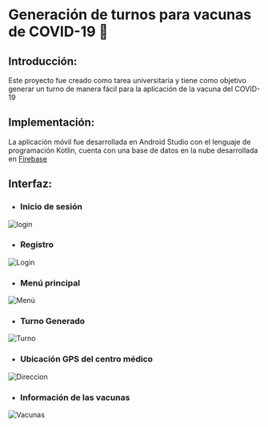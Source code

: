 # Generación de turnos para vacunas de COVID-19 💉 
## Introducción:
Este proyecto fue creado como tarea universitaria y tiene como objetivo generar un turno de manera fácil para la aplicación de la vacuna del COVID-19 

## Implementación:
La aplicación móvil fue desarrollada en Android Studio con el lenguaje de programación Kotlin, cuenta con una base de datos en la nube desarrollada en [Firebase](https://firebase.google.com/ "Firebase") 

## Interfaz:

- ### **Inicio de sesión**
![login](https://lh3.googleusercontent.com/nAjx7A9LgKo4VY7PS3jzaivnFAjMgEnkdgbWKUyFcsFpFfM6vexeQFsfihdzldhqwixJFJWDXraCh8x5sq8yjba0IaprRw8x3gzwzmjDV1_aIZeH4OBCTNP4hg-qsb33N_EMAvvHEHNLa0lErYiGq2jXd4StzxL3jmNBXhrpvkLSHc-WmrNW6ADAwN-UmTzjEUIWoymNTVYCkvgN7EpJKdMrXnheS1q3wPl6LpI-5AsGU2TLYbvhfjieISH74-UfKHGDwDirHbDwk3Bi8AsyKYNdp9w8ZMmT1KstFMCWmThJmxcr96hgu72AWeBHdqb5jf3GYgLTfbDY_MSx3Mp2rMrxp6bAxd_cqbLexaGM6eQc_hyulpFHR1uCbbDQmM7VnlKfZwBBYvTs1ZQIuz5MHIHqezIZtbW2fUhDrTNMRe-pNZjuPaaePiPMAmR7kgrB5gzjJ1fZfJL6-hW5OdmqKYzRMI6SS9pA-vRNabzydL764nPHFWeTTeFKR2hKd60gTn6GUJV-ttrPuJlOO-i_cj94lYunkwVLqiJtN_EHhnCFCa2GQ10dF595VHNO6bepC85QdgrCURvvlZImmaxQXAnY0irzzwlqG4q5r4qVr5C4_3U1znJzVjbsZCCBwCafzp-XvrQFtjLYVFkt_ISSRvKgfHhuvmU7jf6XfJMWl-_9pduRMAWazLYT266cL8LhGJHICie5CoNf1R9srWgHbl4=w428-h903-no?authuser=1 "login")

- ### **Registro**
![Login](https://lh3.googleusercontent.com/KCiaFhSY_RTFDOB6mGW7-BDBohtF1wTvjL8HSBTqkXeNhgHKqI2jA7DJtVh1iYGDuQInsiXAcf2vXZP1ZtwjSxHrg4ItnvPxX3tgMmn9prUX91PFmTRxVNW312Tim-6mwVpOlYMzYojutuK1LLmWiX3JxhFiUgRprD8Z-qK9v50FTo4Op-97A_AGRWwVkKBJrol40_GmULf1GeXe3nzdXG-c-PZl9sc9i_ROkJTRXqtrF9y-yl8qtTAYSLa0h7eLOngfuBPTerQtz-H0kpXvuVatqHxPOF2wmh4H5TOQzfmfBhkpuPc2bgMYhZTRiVTrjPJNTD1OgFB4igWCJPpVVnfubpALGjBVBMt3sTQy-JgOmno14A9pCGfIwdS4NhGxxWKPQT_CBBhtK9bnYfo19QVM0AeGyWkoxmJ7wryvKzhLatdgwpjcmQpIhXrrvVxKVnobKIsAkARIBiny4K3YURxNC2eVO_3m-94tfaWTQl5QBydkrl-OrcI3J3hlvDFo6m16h5UaFLHUfzGX2gFfmBPhgvFhIHmnn0F3mjbIeXBaN-0YnBsa2E_IthsIIjhzrYEzL9OyL3jfgiVM4PuqUyYjxEERqGDPykpcUAqU8Zl7rVoQv7ELqyOpm7chra9g7hBK1jdFj24KIoKIcOryFkOzOMnZ_T0rPRY3Sei55CHntXP8w06hvMkp2QQYgy4b4kRxmL9_6QPw8yTJPplH4XU=w428-h903-no?authuser=1 "ddd")

- ### **Menú principal** 
![Menú ](https://lh3.googleusercontent.com/ViC5HrAh-wmUDNerI2D4tEgk8L51CvWuccijeYwGJs1B9NelKG_Yq5Kr4QDqZhNojZb0mXjj7CNOW8GqJOJ-DINAoo633XI91gJiLwr8QwoX3gM-GSevlXNa66RQbqqwGz87kendoDLJbveN7AyL-n4nU8KcJfxJ8Vdx_z3hqrDiD3ZxNW6Ha2lagJWKIfmHyuiw1vuZxzUOUWSnVNW9LAZgBEa71BGN06ST0-ypQQBWxfOKkcHv-YJDsJGUb9ta-7kRYw2PbGIQnWrtq_f-zWoBlHTIQUiAjg5tdg_HY3RHMe08U0DrnxKqFLzr0zA0x4FJrFwDum2oiZFcV0M8WDMWgpyRn6ODWwqLbZm3VezmG519rfq_qxtqtNf9qVHekwkNdJpZ1eFRBu623EIXAU1fQbHxsu0SpXLlKlDjmqywJFEdWM9sqhofGrwN_24b8_-MwjUNItWpLUcZSRHhp_JX6CbQt1eXtr5KEFZuGmUqtMBxvYdx9k9O72bEpX8TZKXsj6BRuaOjnZFurNARsF8dDN09hCInWLghFg25PJdMZSMgqL5svgKNkgqSz2fJEjecEf-fTK3kHC7fhuzCEm7qUZmkgOjz3CSgcFik09llGswS1pcYvgPblDB1si8BsT63OWkxrsH0uw6VysHpZ1wnssrWmRTU6UmqGAXyOVyPcSTPp-SHMKqYS1izIbGVjx4liwUSlq76MvmIVAZ9oMs=w428-h903-no?authuser=1 "Menú ")

- ### **Turno Generado**
![Turno](https://lh3.googleusercontent.com/K3lU_v--ppXIDpI-myUS83KlS6d6v8SPGqk1PwsVL7ePucXiThPnqaqXXWe_fQ6A9uDkFNG1zVSiv8yDbeUc-KFZL2j4D0C0wI-T0kLMYx14dLKXbqsqHlKviKtnMPLR8VLAMLUzp5oZxauuFYUfeXGfR4X9QT5wLK3ri1QViSIYLZ1npFBgIpEPdqgaGMNZ0mwLjxfF3tqq1FuPQWgpzBda5wcndhlDYcmlTJAASsKUDdo28fcNLN9j961y-3ZEDGXQoJAWk_SzsY5Cx85NVRTzXld7aRVMxA5G6ZnveD2Ny6I9A2CG8JwmqVDv3E1uxDLKhB9PymBMdTv91K7mmZN1-8y88eBVW1DBU-QnI7HgPrqx5qWng_SXJ3usWuWKnmgR4OKDHf8-kfgMu27kzst_AnFkDX3sTeWmHz4Jbko8g_8JnnE4MFtOazyIWbIvqBfzOPmOVbB34xxEQ8_MmaAse7EqYez0s4FNqju16kyIFah1OWdmjfWwzLcjiowjrRY-WjHBigX86Hi69WY4Qnd0G_LDQbp7WhuKb3kmazoaW8OlpiWranPMVGb1M4GrTIBrjbn4vVUBGdPFD3XRBjsx22JDOPpAdUb2CV3usKG9fr20O9-1HAOntaHQK1RF2QbLdxIyO96hzMdcDJoGlEBhIfF5y_6TDNDbHgiBGmVxicQWv61yps6QKcUws05W_hi88UTLKfVqxo3ZGjOYHfY=w428-h903-no?authuser=1 "Turno")

- ### **Ubicación GPS del centro médico**
![Direccion](https://lh3.googleusercontent.com/rSZDxPcVxpPbEELMHB9fA5hEdbVY-_lR_4n90pgnrcFr6VG--OpJwDbb37klvbrfi8TJtE9lhgNRQbbCOl33KO7Iq1Tv3isv4knEmNBM40Giq1aAfzou_sr57ZFEVrmaUoyCvjyCVT_udQqe_1MLD6njSt5gRNuBfGwVssiXrzr6GavDDRbbLfhKAgEy4ZQGO6BB_ToI_mSZzFUJ0eUhjxEwM8yBs9iOhf01Uo-xQo6F2EV-TybmCtFmM8IgmaXUvopuZ716D18E8eoudZc49DvOoB1UOK6ZjI-HmQs3BTN2PeBAqwl6pQAnhFebYn7-Vq4m_uHhsl4RJlpDDsl3wJjgPtgJPbI1Ar6WSWU5rgZkmNtlKdQxLUtUMiR8at4kRNsWsc1Rvoh5YWzbDjlz-TpdLdI8fk1nyngBtJXj9RoR-zVuWhM9fKr822u_Pj978NknGch7oOn6kTLrVw2ZQ63Vk2rteYAkqCwnRdCWBUd-QHrMhTBycezEl-2XYUJX6IaN91-Z3QsUF8qRPy68E1AuBFRTQ_zE30e_a8Sn9xhQW3rZBTH-99E1AULepGv5WFzthE_RDdPu_TktE0u2dDnHkxyT2Ohyx4HfNOVmqkVsIcT6uX0oLq9mocacIe8SXFQxtyBcDerIr-kvJKTkM1MNuOiqWv3e63hG4tanWEh7fqfMbLee-HKRs8pjh6TZdEAR1hMhHwx5s8Ner2GEgVI=w428-h903-no?authuser=1 "Direccion")

- ### **Información de las vacunas**
![Vacunas](https://lh3.googleusercontent.com/OBLgDzVOVfxu0EdhtzUkh_PwlSZkxL3jfI71imphe14xOQj3GoI1LGt-xJTkw8Hk99Dq5f3MGiT-kodkC6rqhHV45cAjZckVgOPotqH8fpH_aYmacGnafF8ssuWPkDSIkDlBAVgN_UW3yMJSzAqVyi1q8szThigdyK_r1DxEi5mfuVxmguzY6xcdSoePw-WIKmL3IOdFqKIB2WUzGyN3p1LL9FlogDni4kfVZltrGnf4PBq3UqhZUYe7Lbzq38xVJwu_7LJMY6RRDQFX_5Ze03q4ZsJGUmkZldZ3bdk3aauKk-JLH8kG783oBbRz400QWC68T2svMwtWQRJ0w2Suo-H9GyJTH4NLhLLc2mUmJNp9bps4lmfjejYZvUtqlIVeZYCvH4NCf3jEft9yrPATyQgkjjXnYCiZjx9g9TVHxusbXKrLCq3115LVdttsjaVOSjAXObGEWJgM-3yrHq-Q0kcfDhsnYU-pLyh4IL_M0ES6MgcJrXy12mkteXQ7XLO9SihiZiUerXQQ7hG3Lxue4z-fIVoHb2b9DAaUES3yX21qIegFPojODNr07KhdcKZPph1smpyNCzDTuSaH32-m5zKSc_oLjL8ARVu6QnPHd0LXVPkXbeJ8ADQrdSZmgU6Zm0nkjuc5AX93IuYbCxpQF8kW3L_QmsEEW89yk1hvzAfMKvgbMkjp9qZkDqGdUgp3pQd5LxorUR6O5Z0AAJk8nhQ=w428-h903-no?authuser=1 "Vacunas")



